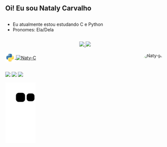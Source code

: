 ## Oi! Eu sou Nataly Carvalho
##
- Eu atualmente estou estudando C e Python
- Pronomes: Ela/Dela
##
<div align="center">
  <a href="(https://github.com/Nataly-Carvalho/)">
  <img height="130em" src="https://github-readme-stats.vercel.app/api?username=Nataly-Carvalho&show_icons=true&theme=cobalt&include_all_commits=true&count_private=true"/>
  <img height="130em" src="https://github-readme-stats.vercel.app/api/top-langs/?username=Nataly-Carvalho&layout=compact&langs_count=7&theme=cobalt"/>
</div>
  
  </div>
<div style="display: inline_block"><br>
  
  <img align="center" alt="Naty-Python" height="30" width="30" src="https://raw.githubusercontent.com/devicons/devicon/master/icons/python/python-original.svg">
  <img align="center" alt="Naty-C" height="30" width="30" <img src="https://cdn.jsdelivr.net/gh/devicons/devicon/icons/c/c-original.svg" />
  
  <img align="right" alt="Naty-pic" height="150" style="border-radius:50px;" src="https://media.discordapp.net/attachments/959279538410500116/983250034948710410/Meu_.gif?width=408&height=408">
</div>

##
<div> 
  <a href="https://www.instagram.com/nataly_nyaa/" target="_blank"><img src="https://img.shields.io/badge/-Instagram-%23E4405F?style=for-the-badge&logo=instagram&logoColor=white" target="_blank"></a>
  <a href = "mailto:natalycarvalho.dev@gmail.com"><img src="https://img.shields.io/badge/-Gmail-%23333?style=for-the-badge&logo=gmail&logoColor=white" target="_blank"></a>
  <a href="https://www.linkedin.com/in/nataly-carvalho-6767bb222/" target="_blank"><img src="https://img.shields.io/badge/-LinkedIn-%230077B5?style=for-the-badge&logo=linkedin&logoColor=white" target="_blank"></a> 

  ![Snake animation](https://github.com/rafaballerini/rafaballerini/blob/output/github-contribution-grid-snake.svg)

</div>
